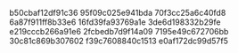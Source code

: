 b50cbaf12df91c36
95f09c025e941bda
70f3cc25a6c40fd8
6a87f911ff8b33e6
16fd39fa93769a1e
3de6d198332b29fe
e219cccb266a91e6
2fcbedb7d9f14a09
7195e49c672706bb
30c81c869b307602
f39c7608840c1513
e0af172dc99d57f5
